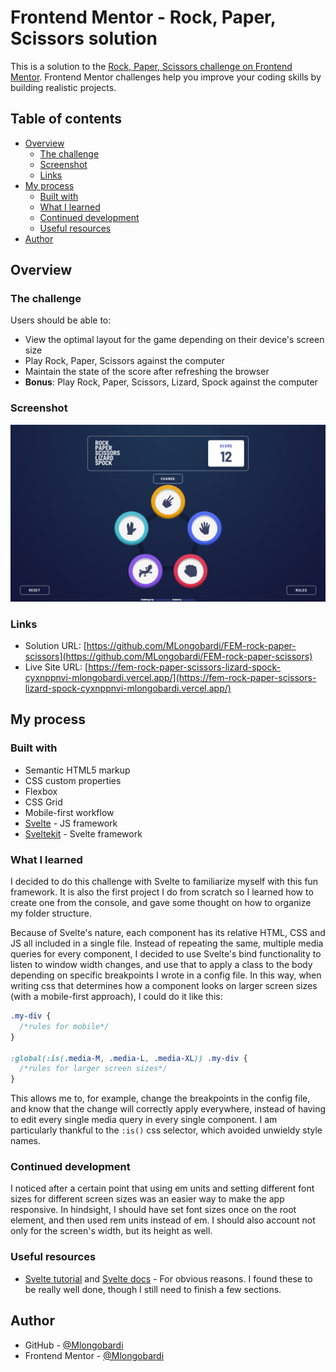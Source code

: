 # Frontend Mentor - Rock, Paper, Scissors solution

This is a solution to the [Rock, Paper, Scissors challenge on Frontend Mentor](https://www.frontendmentor.io/challenges/rock-paper-scissors-game-pTgwgvgH). Frontend Mentor challenges help you improve your coding skills by building realistic projects. 

## Table of contents

- [Overview](#overview)
  - [The challenge](#the-challenge)
  - [Screenshot](#screenshot)
  - [Links](#links)
- [My process](#my-process)
  - [Built with](#built-with)
  - [What I learned](#what-i-learned)
  - [Continued development](#continued-development)
  - [Useful resources](#useful-resources)
- [Author](#author)

## Overview

### The challenge

Users should be able to:

- View the optimal layout for the game depending on their device's screen size
- Play Rock, Paper, Scissors against the computer
- Maintain the state of the score after refreshing the browser
- **Bonus**: Play Rock, Paper, Scissors, Lizard, Spock against the computer

### Screenshot

![Solution screenshot](./screenshot.png)

### Links

- Solution URL: [https://github.com/MLongobardi/FEM-rock-paper-scissors](https://github.com/MLongobardi/FEM-rock-paper-scissors)
- Live Site URL: [https://fem-rock-paper-scissors-lizard-spock-cyxnppnvi-mlongobardi.vercel.app/](https://fem-rock-paper-scissors-lizard-spock-cyxnppnvi-mlongobardi.vercel.app/)

## My process

### Built with

- Semantic HTML5 markup
- CSS custom properties
- Flexbox
- CSS Grid
- Mobile-first workflow
- [Svelte](https://svelte.dev/) - JS framework
- [Sveltekit](https://kit.svelte.dev/) - Svelte framework

### What I learned

I decided to do this challenge with Svelte to familiarize myself with this fun framework. It is also the first project I do from scratch so I learned how to create one from the console, and gave some thought on how to organize my folder structure.

Because of Svelte's nature, each component has its relative HTML, CSS and JS all included in a single file. Instead of repeating the same, multiple media queries for every component, I decided to use Svelte's bind functionality to listen to window width changes, and use that to apply a class to the body depending on specific breakpoints I wrote in a config file. In this way, when writing css that determines how a component looks on larger screen sizes (with a mobile-first approach), I could do it like this:

```css
.my-div {
  /*rules for mobile*/
}

:global(:is(.media-M, .media-L, .media-XL)) .my-div {
  /*rules for larger screen sizes*/
}
```

This allows me to, for example, change the breakpoints in the config file, and know that the change will correctly apply everywhere, instead of having to edit every single media query in every single component. I am particularly thankful to the ```:is()``` css selector, which avoided unwieldy style names.

### Continued development

I noticed after a certain point that using em units and setting different font sizes for different screen sizes was an easier way to make the app responsive. In hindsight, I should have set font sizes once on the root element, and then used rem units instead of em. I should also account not only for the screen's width, but its height as well.

### Useful resources

- [Svelte tutorial](https://svelte.dev/tutorial/basics) and [Svelte docs](https://svelte.dev/docs) - For obvious reasons. I found these to be really well done, though I still need to finish a few sections.

## Author

- GitHub - [@Mlongobardi](https://github.com/MLongobardi)
- Frontend Mentor - [@Mlongobardi](https://www.frontendmentor.io/profile/MLongobardi)
